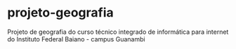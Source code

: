 # projeto-geografia
Projeto de geografia do curso técnico integrado de informática para internet do Instituto Federal Baiano - campus Guanambi
